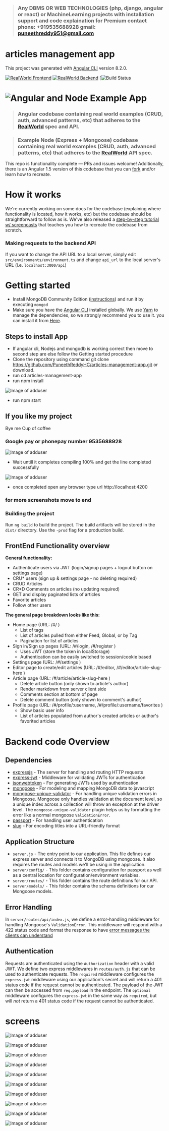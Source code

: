 > ### Any DBMS OR WEB TECHNOLOGIES (php, django, angular or react) or MachineLearning projects with installation support and code explaination for Premium contact phone: +919535688928 gmail: puneethreddy951@gmail.com

# articles management app

This project was generated with [Angular CLI](https://github.com/angular/angular-cli) version 8.2.0.

[![RealWorld Frontend](https://img.shields.io/badge/realworld-frontend-%23783578.svg)](https://github.com/PuneethReddyHC/articles-management-app/)
[![RealWorld Backend](https://img.shields.io/badge/realworld-backend-%23783578.svg)](https://github.com/PuneethReddyHC/articles-management-app/)
[![Build Status](https://travis-ci.org/gothinkster/angular-realworld-example-app.svg?branch=master)

# ![Angular and Node Example App](logo.png)

> ### Angular codebase containing real world examples (CRUD, auth, advanced patterns, etc) that adheres to the [RealWorld]() spec and API.

> ### Example Node (Express + Mongoose) codebase containing real world examples (CRUD, auth, advanced patterns, etc) that adheres to the [RealWorld](https://github.com/PuneethReddyHC/articles-management-app/) API spec.



This repo is functionality complete — PRs and issues welcome!
Additionally, there is an Angular 1.5 version of this codebase that you can [fork](https://github.com/PuneethReddyHC/articles-management-app/) and/or learn how to recreate.


# How it works

We're currently working on some docs for the codebase (explaining where functionality is located, how it works, etc) but the codebase should be straightforward to follow as is. We've also released a [step-by-step tutorial w/ screencasts](https://github.com/PuneethReddyHC/articles-management-app/) that teaches you how to recreate the codebase from scratch.

### Making requests to the backend API

If you want to change the API URL to a local server, simply edit `src/environments/environment.ts` and change `api_url` to the local server's URL (i.e. `localhost:3000/api`)


# Getting started

- Install MongoDB Community Edition ([instructions](https://docs.mongodb.com/manual/installation/#tutorials)) and run it by executing `mongod`
- Make sure you have the [Angular CLI](https://github.com/angular/angular-cli#installation) installed globally. We use [Yarn](https://yarnpkg.com) to manage the dependencies, so we strongly recommend you to use it. you can install it from [Here](https://yarnpkg.com/en/docs/install).

## Steps to install App

- If angular cli, Nodejs and mongodb is working correct then move to second step are else follow the Getting started procedure
- Clone the repository using command git clone https://github.com/PuneethReddyHC/articles-management-app.git 
 or download.
- run cd articles-management-app
- run npm install


![Image of adduser](https://github.com/PuneethReddyHC/articles-management-app/blob/master/screens/command.JPG)


- run npm start 

## If you like my project 
Bye me Cup of coffee

### Google pay or phonepay number 9535688928


![Image of adduser](https://github.com/PuneethReddyHC/articles-management-app/blob/master/screens/npmstart.JPG)


- Wait untill it completes compiling 100% and get the line completed successfully 


![Image of adduser](https://github.com/PuneethReddyHC/articles-management-app/blob/master/screens/npmfinish.JPG)


- once completed open any browser type url http://localhost:4200

### for more screenshots move to end 

### Building the project
Run `ng build` to build the project. The build artifacts will be stored in the `dist/` directory. Use the `-prod` flag for a production build.


## FrontEnd Functionality overview

**General functionality:**

- Authenticate users via JWT (login/signup pages + logout button on settings page)
- CRU* users (sign up & settings page - no deleting required)
- CRUD Articles
- CR*D Comments on articles (no updating required)
- GET and display paginated lists of articles
- Favorite articles
- Follow other users

**The general page breakdown looks like this:**

- Home page (URL: /#/ )
    - List of tags
    - List of articles pulled from either Feed, Global, or by Tag
    - Pagination for list of articles
- Sign in/Sign up pages (URL: /#/login, /#/register )
    - Uses JWT (store the token in localStorage)
    - Authentication can be easily switched to session/cookie based
- Settings page (URL: /#/settings )
- Editor page to create/edit articles (URL: /#/editor, /#/editor/article-slug-here )
- Article page (URL: /#/article/article-slug-here )
    - Delete article button (only shown to article's author)
    - Render markdown from server client side
    - Comments section at bottom of page
    - Delete comment button (only shown to comment's author)
- Profile page (URL: /#/profile/:username, /#/profile/:username/favorites )
    - Show basic user info
    - List of articles populated from author's created articles or author's favorited articles

# Backend code Overview

## Dependencies

- [expressjs](https://github.com/expressjs/express) - The server for handling and routing HTTP requests
- [express-jwt](https://github.com/auth0/express-jwt) - Middleware for validating JWTs for authentication
- [jsonwebtoken](https://github.com/auth0/node-jsonwebtoken) - For generating JWTs used by authentication
- [mongoose](https://github.com/Automattic/mongoose) - For modeling and mapping MongoDB data to javascript 
- [mongoose-unique-validator](https://github.com/blakehaswell/mongoose-unique-validator) - For handling unique validation errors in Mongoose. Mongoose only handles validation at the document level, so a unique index across a collection will throw an exception at the driver level. The `mongoose-unique-validator` plugin helps us by formatting the error like a normal mongoose `ValidationError`.
- [passport](https://github.com/jaredhanson/passport) - For handling user authentication
- [slug](https://github.com/dodo/node-slug) - For encoding titles into a URL-friendly format

## Application Structure

- `server.js` - The entry point to our application. This file defines our express server and connects it to MongoDB using mongoose. It also requires the routes and models we'll be using in the application.
- `server/config/` - This folder contains configuration for passport as well as a central location for configuration/environment variables.
- `server/routes/` - This folder contains the route definitions for our API.
- `server/models/` - This folder contains the schema definitions for our Mongoose models.

## Error Handling

In `server/routes/api/index.js`, we define a error-handling middleware for handling Mongoose's `ValidationError`. This middleware will respond with a 422 status code and format the response to have [error messages the clients can understand]()

## Authentication

Requests are authenticated using the `Authorization` header with a valid JWT. We define two express middlewares in `routes/auth.js` that can be used to authenticate requests. The `required` middleware configures the `express-jwt` middleware using our application's secret and will return a 401 status code if the request cannot be authenticated. The payload of the JWT can then be accessed from `req.payload` in the endpoint. The `optional` middleware configures the `express-jwt` in the same way as `required`, but will *not* return a 401 status code if the request cannot be authenticated.

# screens

![Image of adduser](https://github.com/PuneethReddyHC/articles-management-app/blob/master/screens/homepage.png)

![Image of adduser](https://github.com/PuneethReddyHC/articles-management-app/blob/master/screens/details.png)

![Image of adduser](https://github.com/PuneethReddyHC/articles-management-app/blob/master/screens/editprofile.png)

![Image of adduser](https://github.com/PuneethReddyHC/articles-management-app/blob/master/screens/addarticle.png)

![Image of adduser](https://github.com/PuneethReddyHC/articles-management-app/blob/master/screens/myprofile.png)

![Image of adduser](https://github.com/PuneethReddyHC/articles-management-app/blob/master/screens/otherprofile.png)

![Image of adduser](https://github.com/PuneethReddyHC/articles-management-app/blob/master/screens/topheader.png)

![Image of adduser](https://github.com/PuneethReddyHC/articles-management-app/blob/master/screens/Screenshot%20(64).png)

![Image of adduser](https://github.com/PuneethReddyHC/articles-management-app/blob/master/screens/Screenshot%20(62).png)

![Image of adduser](https://github.com/PuneethReddyHC/articles-management-app/blob/master/screens/Screenshot%20(63).png)



